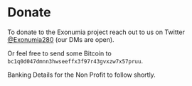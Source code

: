 # Donate 

To donate to the Exonumia project reach out to us on Twitter [@Exonumia280](https://twitter.com/exonumia280) (our DMs are open).

Or feel free to send some Bitcoin to `bc1q0d047dmnn3hwseeffx3f97r43gvxzw7x57pruu`.

Banking Details for the Non Profit to follow shortly.
